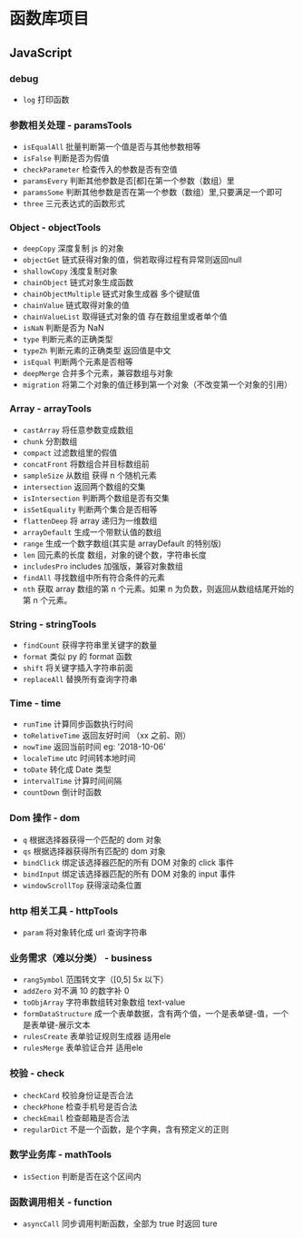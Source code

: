 # 函数库项目

## JavaScript

### debug

-   `log` 打印函数

### 参数相关处理 - paramsTools

-   `isEqualAll` 批量判断第一个值是否与其他参数相等
-   `isFalse` 判断是否为假值
-   `checkParameter` 检查传入的参数是否有空值
-   `paramsEvery` 判断其他参数是否[都]在第一个参数（数组）里
-   `paramsSome` 判断其他参数是否在第一个参数（数组）里,只要满足一个即可
-   `three` 三元表达式的函数形式

### Object - objectTools

-   `deepCopy` 深度复制 js 的对象
-   `objectGet` 链式获得对象的值，倘若取得过程有异常则返回null
-   `shallowCopy` 浅度复制对象
-   `chainObject` 链式对象生成函数
-   `chainObjectMultiple` 链式对象生成器 多个键赋值
-   `chainValue` 链式取得对象的值
-   `chainValueList` 取得链式对象的值 存在数组里或者单个值
-   `isNaN` 判断是否为 NaN
-   `type` 判断元素的正确类型
-   `typeZh` 判断元素的正确类型 返回值是中文
-   `isEqual` 判断两个元素是否相等
-   `deepMerge` 合并多个元素，兼容数组与对象
-   `migration` 将第二个对象的值迁移到第一个对象（不改变第一个对象的引用）

### Array - arrayTools

-   `castArray` 将任意参数变成数组
-   `chunk` 分割数组
-   `compact` 过滤数组里的假值
-   `concatFront` 将数组合并目标数组前
-   `sampleSize` 从数组 获得 n 个随机元素
-   `intersection` 返回两个数组的交集
-   `isIntersection` 判断两个数组是否有交集
-   `isSetEquality` 判断两个集合是否相等
-   `flattenDeep` 将 array 递归为一维数组
-   `arrayDefault` 生成一个带默认值的数组
-   `range` 生成一个数字数组(其实是 arrayDefault 的特别版)
-   `len` 回元素的长度 数组，对象的键个数，字符串长度
-   `includesPro` includes 加强版，兼容对象数组
-   `findAll` 寻找数组中所有符合条件的元素
-   `nth` 获取 array 数组的第 n 个元素。如果 n 为负数，则返回从数组结尾开始的第 n 个元素。

### String - stringTools

-   `findCount` 获得字符串里关键字的数量
-   `format` 类似 py 的 format 函数
-   `shift` 将关键字插入字符串前面
-   `replaceAll` 替换所有查询字符串

### Time - time

-   `runTime` 计算同步函数执行时间
-   `toRelativeTime` 返回友好时间 （xx 之前、刚）
-   `nowTime` 返回当前时间 eg: '2018-10-06'
-   `localeTime` utc 时间转本地时间
-   `toDate` 转化成 Date 类型
-   `intervalTime` 计算时间间隔
-   `countDown` 倒计时函数

### Dom 操作 - dom

-   `q` 根据选择器获得一个匹配的 dom 对象
-   `qs` 根据选择器获得所有匹配的 dom 对象
-   `bindClick` 绑定该选择器匹配的所有 DOM 对象的 click 事件
-   `bindInput` 绑定该选择器匹配的所有 DOM 对象的 input 事件
-   `windowScrollTop` 获得滚动条位置

### http 相关工具 - httpTools

-   `param` 将对象转化成 url 查询字符串

### 业务需求（难以分类） - business

-   `rangSymbol` 范围转文字（[0,5] 5x 以下）
-   `addZero` 对不满 10 的数字补 0
-   `toObjArray` 字符串数组转对象数组 text-value
-   `formDataStructure` 成一个表单数据，含有两个值，一个是表单键-值，一个是表单键-展示文本
-   `rulesCreate` 表单验证规则生成器 适用ele
-   `rulesMerge` 表单验证合并 适用ele

### 校验 - check

-   `checkCard` 校验身份证是否合法
-   `checkPhone` 检查手机号是否合法
-   `checkEmail` 检查邮箱是否合法
-   `regularDict` 不是一个函数，是个字典，含有预定义的正则

### 数学业务库 - mathTools

-   `isSection` 判断是否在这个区间内

### 函数调用相关 - function

-   `asyncCall` 同步调用判断函数，全部为 true 时返回 ture

